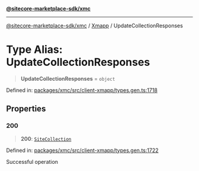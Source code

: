 [**@sitecore-marketplace-sdk/xmc**](../../../../README.md)

***

[@sitecore-marketplace-sdk/xmc](../../../../README.md) / [Xmapp](../README.md) / UpdateCollectionResponses

# Type Alias: UpdateCollectionResponses

> **UpdateCollectionResponses** = `object`

Defined in: [packages/xmc/src/client-xmapp/types.gen.ts:1718](https://github.com/Sitecore/marketplace-sdk/blob/e3ec55ede335ad59ac5875d32f0d68c50e7bc899/packages/xmc/src/client-xmapp/types.gen.ts#L1718)

## Properties

### 200

> **200**: [`SiteCollection`](SiteCollection.md)

Defined in: [packages/xmc/src/client-xmapp/types.gen.ts:1722](https://github.com/Sitecore/marketplace-sdk/blob/e3ec55ede335ad59ac5875d32f0d68c50e7bc899/packages/xmc/src/client-xmapp/types.gen.ts#L1722)

Successful operation
